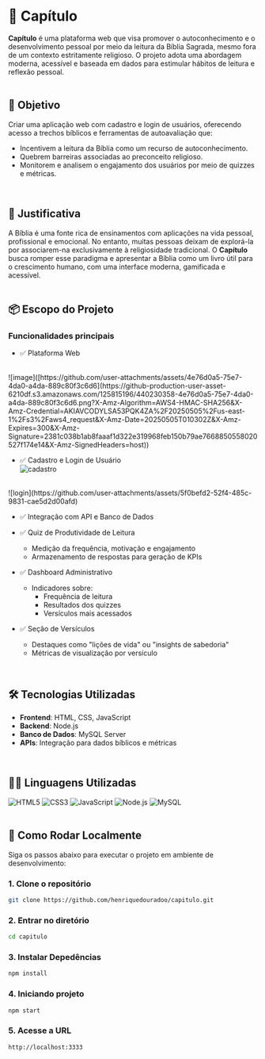 # 📖 Capítulo

**Capítulo** é uma plataforma web que visa promover o autoconhecimento e o desenvolvimento pessoal por meio da leitura da Bíblia Sagrada, mesmo fora de um contexto estritamente religioso. O projeto adota uma abordagem moderna, acessível e baseada em dados para estimular hábitos de leitura e reflexão pessoal.  
<br>

## 🎯 Objetivo

Criar uma aplicação web com cadastro e login de usuários, oferecendo acesso a trechos bíblicos e ferramentas de autoavaliação que:

- Incentivem a leitura da Bíblia como um recurso de autoconhecimento.
- Quebrem barreiras associadas ao preconceito religioso.
- Monitorem e analisem o engajamento dos usuários por meio de quizzes e métricas.  
<br>

## 🧠 Justificativa

A Bíblia é uma fonte rica de ensinamentos com aplicações na vida pessoal, profissional e emocional. No entanto, muitas pessoas deixam de explorá-la por associarem-na exclusivamente à religiosidade tradicional. O **Capítulo** busca romper esse paradigma e apresentar a Bíblia como um livro útil para o crescimento humano, com uma interface moderna, gamificada e acessível.  
<br>

## 📦 Escopo do Projeto

### Funcionalidades principais

- ✅ Plataforma Web
<br>
  ![image]([https://github.com/user-attachments/assets/4e76d0a5-75e7-4da0-a4da-889c80f3c6d6](https://github-production-user-asset-6210df.s3.amazonaws.com/125815196/440230358-4e76d0a5-75e7-4da0-a4da-889c80f3c6d6.png?X-Amz-Algorithm=AWS4-HMAC-SHA256&X-Amz-Credential=AKIAVCODYLSA53PQK4ZA%2F20250505%2Fus-east-1%2Fs3%2Faws4_request&X-Amz-Date=20250505T010302Z&X-Amz-Expires=300&X-Amz-Signature=2381c038b1ab8faaaf1d322e319968feb150b79ae7668850558020527f174e14&X-Amz-SignedHeaders=host))

- ✅ Cadastro e Login de Usuário
  <br>
  ![cadastro](https://github.com/user-attachments/assets/f6ef65eb-4994-4ead-b4c0-9f4d00a121ea)
<br>
  ![login](https://github.com/user-attachments/assets/5f0befd2-52f4-485c-9831-cae5d2d00afd)

  
- ✅ Integração com API e Banco de Dados
  
- ✅ Quiz de Produtividade de Leitura
  
  - Medição da frequência, motivação e engajamento  
  - Armazenamento de respostas para geração de KPIs
    
- ✅ Dashboard Administrativo
  - Indicadores sobre:  
    - Frequência de leitura  
    - Resultados dos quizzes  
    - Versículos mais acessados
      
- ✅ Seção de Versículos  
  - Destaques como "lições de vida" ou "insights de sabedoria"  
  - Métricas de visualização por versículo  
<br>

## 🛠️ Tecnologias Utilizadas

- **Frontend**: HTML, CSS, JavaScript  
- **Backend**: Node.js  
- **Banco de Dados**: MySQL Server  
- **APIs**: Integração para dados bíblicos e métricas  
<br>

## 🧑‍💻 Linguagens Utilizadas

![HTML5](https://img.shields.io/badge/HTML5-E34F26?style=flat&logo=html5&logoColor=white)
![CSS3](https://img.shields.io/badge/CSS3-1572B6?style=flat&logo=css3&logoColor=white)
![JavaScript](https://img.shields.io/badge/JavaScript-F7DF1E?style=flat&logo=javascript&logoColor=black)
![Node.js](https://img.shields.io/badge/Node.js-339933?style=flat&logo=node.js&logoColor=white)
![MySQL](https://img.shields.io/badge/MySQL-4479A1?style=flat&logo=mysql&logoColor=white)  
<br>

## 🧪 Como Rodar Localmente

Siga os passos abaixo para executar o projeto em ambiente de desenvolvimento:

### 1. Clone o repositório

```bash
git clone https://github.com/henriquedouradoo/capitulo.git
```

### 2. Entrar no diretório
```bash
cd capitulo
```

### 3. Instalar Depedências
```bash
npm install
```

### 4. Iniciando projeto
```bash
npm start
```

### 5. Acesse a URL
```bash
http://localhost:3333
```



